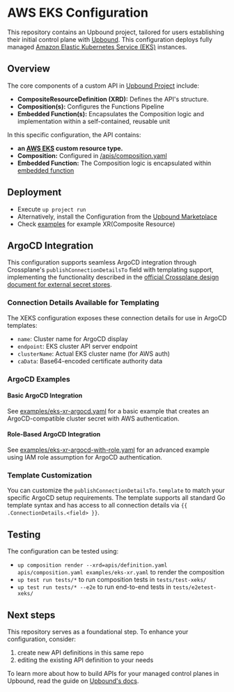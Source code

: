 # AWS EKS Configuration

This repository contains an Upbound project, tailored for users establishing their initial control plane with [Upbound](https://cloud.upbound.io). This configuration deploys fully managed [Amazon Elastic Kubernetes Service (EKS)](https://aws.amazon.com/eks/) instances.

## Overview

The core components of a custom API in [Upbound Project](https://docs.upbound.io/learn/control-plane-project/) include:

- **CompositeResourceDefinition (XRD):** Defines the API's structure.
- **Composition(s):** Configures the Functions Pipeline
- **Embedded Function(s):** Encapsulates the Composition logic and implementation within a self-contained, reusable unit

In this specific configuration, the API contains:

- **an [AWS EKS](/apis/definition.yaml) custom resource type.**
- **Composition:** Configured in [/apis/composition.yaml](/apis/composition.yaml)
- **Embedded Function:** The Composition logic is encapsulated within [embedded function](/functions/xeks/main.k)

## Deployment

- Execute `up project run`
- Alternatively, install the Configuration from the [Upbound Marketplace](https://marketplace.upbound.io/configurations/upbound/configuration-aws-eks)
- Check [examples](/examples/) for example XR(Composite Resource)

## ArgoCD Integration

This configuration supports seamless ArgoCD integration through Crossplane's `publishConnectionDetailsTo` field with templating support, implementing the functionality described in the [official Crossplane design document for external secret stores](https://github.com/crossplane/crossplane/blob/main/design/design-doc-external-secret-stores.md#templating-support-for-custom-secret-values).

### Connection Details Available for Templating

The XEKS configuration exposes these connection details for use in ArgoCD templates:

- `name`: Cluster name for ArgoCD display
- `endpoint`: EKS cluster API server endpoint  
- `clusterName`: Actual EKS cluster name (for AWS auth)
- `caData`: Base64-encoded certificate authority data

### ArgoCD Examples

#### Basic ArgoCD Integration
See [examples/eks-xr-argocd.yaml](/examples/eks-xr-argocd.yaml) for a basic example that creates an ArgoCD-compatible cluster secret with AWS authentication.

#### Role-Based ArgoCD Integration  
See [examples/eks-xr-argocd-with-role.yaml](/examples/eks-xr-argocd-with-role.yaml) for an advanced example using IAM role assumption for ArgoCD authentication.

### Template Customization

You can customize the `publishConnectionDetailsTo.template` to match your specific ArgoCD setup requirements. The template supports all standard Go template syntax and has access to all connection details via `{{ .ConnectionDetails.<field> }}`.

## Testing

The configuration can be tested using:

- `up composition render --xrd=apis/definition.yaml apis/composition.yaml examples/eks-xr.yaml` to render the composition
- `up test run tests/*` to run composition tests in `tests/test-xeks/`
- `up test run tests/* --e2e` to run end-to-end tests in `tests/e2etest-xeks/`

## Next steps

This repository serves as a foundational step. To enhance your configuration, consider:

1. create new API definitions in this same repo
2. editing the existing API definition to your needs

To learn more about how to build APIs for your managed control planes in Upbound, read the guide on [Upbound's docs](https://docs.upbound.io/).